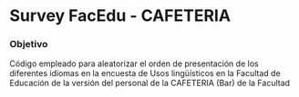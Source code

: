 # Survey FacEdu - CAFETERIA
### Objetivo
Código empleado para aleatorizar el orden de presentación de los diferentes idiomas en la encuesta de Usos lingüísticos en la Facultad de Educación de la versión del personal de la CAFETERIA (Bar) de la Facultad
